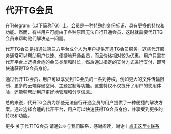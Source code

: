 # 代开TG会员

在Telegram（以下简称TG）上，会员是一种特殊的身份标识，具有更多的特权和功能。然而，有些用户可能由于各种原因无法自行开通会员，这时就需要代开TG会员来帮助他们解决这一问题。

代开TG会员是指通过第三方平台或个人为用户提供开通TG会员服务。这些代开服务通常可以帮助用户快速、便捷地开通会员，而且价格相对较为优惠。用户只需在代开平台上选择合适的会员类型和时长，然后通过指定的支付方式进行支付，即可快速获得TG会员身份。

通过代开TG会员，用户可以享受到TG会员的一系列特权，例如更大的文件传输限制、更多的云端存储空间、主题定制等功能。这些特权不仅提升了用户的使用体验，还能够帮助用户更好地管理和分享信息。

总的来说，代开TG会员为那些无法自行开通会员的用户提供了一种便捷的解决方案。通过选择合适的代开平台，用户可以快速获得TG会员身份，并享受到更多的特权和功能。

更多 关于代开TG会员 请通过✈与我们联系，感谢阅读，谢谢！[点击这里✈联系](https://trx.tw)
